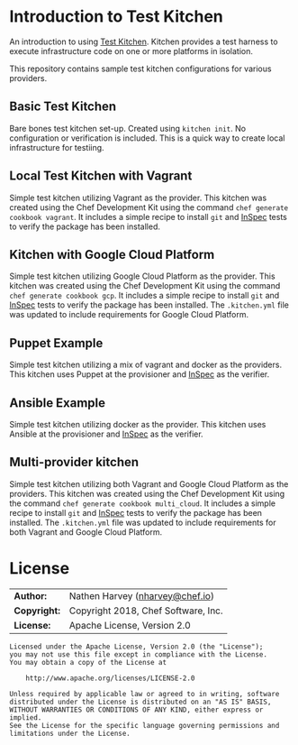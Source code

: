 # Introduction to Test Kitchen

An introduction to using [Test Kitchen](https://kitchen.ci/).  Kitchen provides a test harness to execute infrastructure code on one or more platforms in isolation.

This repository contains sample test kitchen configurations for various providers.

## Basic Test Kitchen

Bare bones test kitchen set-up.  Created using `kitchen init`.  No configuration or verification is included.  This is a quick way to create local infrastructure for testiing.

## Local Test Kitchen with Vagrant

Simple test kitchen utilizing Vagrant as the provider.  This kitchen was created using the Chef Development Kit using the command `chef generate cookbook vagrant`.  It includes a simple recipe to install `git` and [InSpec](https://www.inspec.io/) tests to verify the package has been installed.

## Kitchen with Google Cloud Platform

Simple test kitchen utilizing Google Cloud Platform as the provider.  This kitchen was created using the Chef Development Kit using the command `chef generate cookbook gcp`.  It includes a simple recipe to install `git` and [InSpec](https://www.inspec.io/) tests to verify the package has been installed.  The `.kitchen.yml` file was updated to include requirements for Google Cloud Platform.

## Puppet Example

Simple test kitchen utilizing a mix of vagrant and docker as the providers.  This kitchen uses Puppet at the provisioner and [InSpec](https://www.inspec.io) as the verifier.

## Ansible Example

Simple test kitchen utilizing docker as the provider.  This kitchen uses Ansible at the provisioner and [InSpec](https://www.inspec.io) as the verifier.

## Multi-provider kitchen

Simple test kitchen utilizing both Vagrant and Google Cloud Platform as the providers.  This kitchen was created using the Chef Development Kit using the command `chef generate cookbook multi_cloud`.  It includes a simple recipe to install `git` and [InSpec](https://www.inspec.io/) tests to verify the package has been installed.  The `.kitchen.yml` file was updated to include requirements for both Vagrant and Google Cloud Platform.

# License

|                      |                                          |
|:---------------------|:-----------------------------------------|
| **Author:**          | Nathen Harvey (<nharvey@chef.io>)
| **Copyright:**       | Copyright 2018, Chef Software, Inc.
| **License:**         | Apache License, Version 2.0

```
Licensed under the Apache License, Version 2.0 (the "License");
you may not use this file except in compliance with the License.
You may obtain a copy of the License at

    http://www.apache.org/licenses/LICENSE-2.0

Unless required by applicable law or agreed to in writing, software
distributed under the License is distributed on an "AS IS" BASIS,
WITHOUT WARRANTIES OR CONDITIONS OF ANY KIND, either express or implied.
See the License for the specific language governing permissions and
limitations under the License.
```
